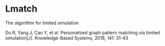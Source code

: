 # Lmatch
The algorithm for limited simulation

Du R, Yang J, Cao Y, et al. Personalized graph pattern matching via limited simulation[J]. Knowledge-Based Systems, 2018, 141: 31-43
